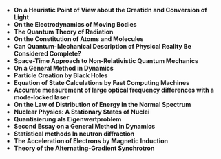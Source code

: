 <ul>
 <li><b><a target="_blank" href="https://github.com/manjunath5496/List-of-important-publications-in-physics/blob/master/ipp(1).pdf" style="text-decoration:none;"> On a Heuristic Point of View about the Creatidn and Conversion of Light</a></b></li>
  
<li><b><a target="_blank" href="https://github.com/manjunath5496/List-of-important-publications-in-physics/blob/master/ipp(2).pdf" style="text-decoration:none;">On the Electrodynamics of Moving Bodies</a></b></li>  
  
<li><b><a target="_blank" href="https://github.com/manjunath5496/List-of-important-publications-in-physics/blob/master/ipp(3).pdf" style="text-decoration:none;">The Quantum Theory of Radiation </a></b></li>
                               
 <li><b><a target="_blank" href="https://github.com/manjunath5496/List-of-important-publications-in-physics/blob/master/ipp(4).pdf" style="text-decoration:none;">On the Constitution of Atoms and Molecules </a></b></li>                              
<li><b><a target="_blank" href="https://github.com/manjunath5496/List-of-important-publications-in-physics/blob/master/ipp(5).pdf" style="text-decoration:none;">Can Quantum-Mechanical Description of Physical Reality Be Considered Complete?</a></b></li>
                                <li><b><a target="_blank" href="https://github.com/manjunath5496/List-of-important-publications-in-physics/blob/master/ipp(6).pdf" style="text-decoration:none;">Space-Time Approach to Non-Relativistic Quantum Mechanics
 </a></b></li>
                <li><b><a target="_blank" href="https://github.com/manjunath5496/List-of-important-publications-in-physics/blob/master/ipp(7).pdf" style="text-decoration:none;">On a General Method in Dynamics</a></b></li>                                
                                
<li><b><a target="_blank" href="https://github.com/manjunath5496/List-of-important-publications-in-physics/blob/master/ipp(8).pdf" style="text-decoration:none;">Particle Creation by Black Holes</a></b></li>

<li><b><a target="_blank" href="https://github.com/manjunath5496/List-of-important-publications-in-physics/blob/master/ipp(9).pdf" style="text-decoration:none;">Equation of State Calculations by Fast Computing Machines</a></b></li>

<li><b><a target="_blank" href="https://github.com/manjunath5496/List-of-important-publications-in-physics/blob/master/ipp(10).pdf" style="text-decoration:none;">Accurate measurement of large optical frequency differences with a mode-locked laser </a></b></li>

<li><b><a target="_blank" href="https://github.com/manjunath5496/List-of-important-publications-in-physics/blob/master/ipp(11).pdf" style="text-decoration:none;">On the Law of Distribution of Energy in the Normal Spectrum </a></b></li>

<li><b><a target="_blank" href="https://github.com/manjunath5496/List-of-important-publications-in-physics/blob/master/ipp(12).pdf" style="text-decoration:none;">Nuclear Physics: A Stationary States of Nuclei</a></b></li>

<li><b><a target="_blank" href="https://github.com/manjunath5496/List-of-important-publications-in-physics/blob/master/ipp(13).pdf" style="text-decoration:none;">Quantisierung als Eigenwertproblem </a></b></li>

<li><b><a target="_blank" href="https://github.com/manjunath5496/List-of-important-publications-in-physics/blob/master/ipp(15).pdf" style="text-decoration:none;">Second Essay on a General Method in Dynamics</a></b></li>

<li><b><a target="_blank" href="https://github.com/manjunath5496/List-of-important-publications-in-physics/blob/master/ipp(16).pdf" style="text-decoration:none;">Statistical methods In neutron diffraction</a></b></li>
 <li><b><a target="_blank" href="https://github.com/manjunath5496/List-of-important-publications-in-physics/blob/master/ipp(17).pdf" style="text-decoration:none;">The Acceleration of Electrons by Magnetic Induction </a></b></li>
                <li><b><a target="_blank" href="https://github.com/manjunath5496/List-of-important-publications-in-physics/blob/master/ipp(14).pdf" style="text-decoration:none;">Theory of the Alternating-Gradient Synchrotron</a></b></li>                                
                                






</ul>
